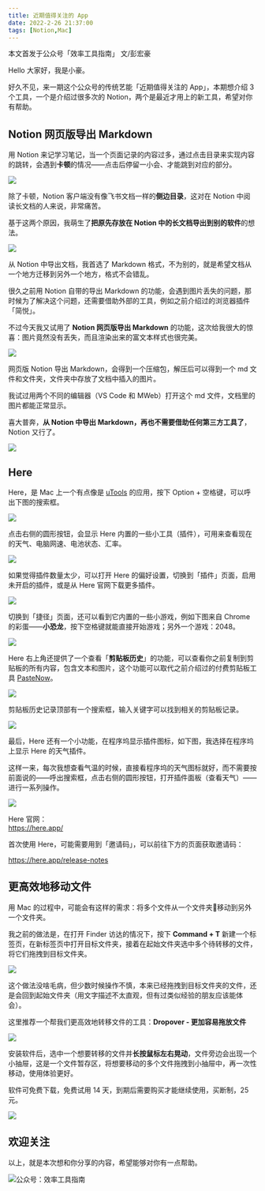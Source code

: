 ```yaml
---
title: 近期值得关注的 App                                    
date: 2022-2-26 21:37:00               
tags: [Notion,Mac]                                                                                 
--- 
```


本文首发于公众号「效率工具指南」
文/彭宏豪   

Hello 大家好，我是小豪。   

好久不见，来一期这个公众号的传统艺能「近期值得关注的 App」，本期想介绍 3 个工具，一个是介绍过很多次的 Notion，两个是最近才用上的新工具，希望对你有帮助。  

## Notion 网页版导出 Markdown 

用 Notion 来记学习笔记，当一个页面记录的内容过多，通过点击目录来实现内容的跳转，会遇到**卡顿**的情况——点击后停留一小会、才能跳到对应的部分。

![](https://article-picbed-1302715071.cos.ap-guangzhou.myqcloud.com/2022/02/26/16458805639428.jpg)

除了卡顿，Notion 客户端没有像飞书文档一样的**侧边目录**，这对在 Notion 中阅读长文档的人来说，非常痛苦。  

基于这两个原因，我萌生了**把原先存放在 Notion 中的长文档导出到别的软件**的想法。

![](https://article-picbed-1302715071.cos.ap-guangzhou.myqcloud.com/2022/02/26/16458810403409.jpg)

从 Notion 中导出文档，我首选了 Markdown 格式，不为别的，就是希望文档从一个地方迁移到另外一个地方，格式不会错乱。  

很久之前用 Notion 自带的导出 Markdown  的功能，会遇到图片丢失的问题，那时候为了解决这个问题，还需要借助外部的工具，例如之前介绍过的浏览器插件「简悦」。  

不过今天我又试用了 **Notion 网页版导出 Markdown** 的功能，这次给我很大的惊喜：图片竟然没有丢失，而且渲染出来的富文本样式也很完美。   

![](https://article-picbed-1302715071.cos.ap-guangzhou.myqcloud.com/2022/02/26/16458817566839.jpg)

网页版 Notion 导出 Markdown，会得到一个压缩包，解压后可以得到一个 md 文件和文件夹，文件夹中存放了文档中插入的图片。  

我试过用两个不同的编辑器（VS Code 和 MWeb）打开这个 md 文件，文档里的图片都能正常显示。  

喜大普奔，**从 Notion 中导出 Markdown，再也不需要借助任何第三方工具了**，Notion 又行了。

![](https://article-picbed-1302715071.cos.ap-guangzhou.myqcloud.com/2022/02/26/16458818022195.jpg)

## Here

Here，是 Mac 上一个有点像是 [uTools](https://mp.weixin.qq.com/s?__biz=MzAxMjY0NTY5OA==&mid=2649882151&idx=1&sn=970d4b52a1974edad439e7766c89091a&chksm=83abfa0ab4dc731c16f214e3cdf4f85c5850e98f657f2181ded8cfce63efb46b6a2e582609b7&token=1423371312&lang=zh_CN#rd) 的应用，按下 Option + 空格键，可以呼出下图的搜索框。  

![](https://article-picbed-1302715071.cos.ap-guangzhou.myqcloud.com/2022/02/26/16458714832443.jpg)

点击右侧的圆形按钮，会显示 Here 内置的一些小工具（插件），可用来查看现在的天气、电脑网速、电池状态、汇率。  

![](https://article-picbed-1302715071.cos.ap-guangzhou.myqcloud.com/2022/02/26/16458716559396.jpg)

如果觉得插件数量太少，可以打开 Here 的偏好设置，切换到「插件」页面，启用未开启的插件，或是从 Here 官网下载更多插件。  

![](https://article-picbed-1302715071.cos.ap-guangzhou.myqcloud.com/2022/02/26/16458722856715.jpg)

切换到「捷径」页面，还可以看到它内置的一些小游戏，例如下图来自 Chrome 的彩蛋——**小恐龙**，按下空格键就能直接开始游戏；另外一个游戏：2048。

![](https://article-picbed-1302715071.cos.ap-guangzhou.myqcloud.com/2022/02/26/16458718058641.jpg)

Here 右上角还提供了一个查看「**剪贴板历史**」的功能，可以查看你之前复制到剪贴板的所有内容，包含文本和图片，这个功能可以取代之前介绍过的付费剪贴板工具 [PasteNow](https://mp.weixin.qq.com/s?__biz=MzAxMjY0NTY5OA==&mid=2649918947&idx=1&sn=6137a4554ce7d2aa003545cb22128035&chksm=83a889ceb4df00d8619fc8882141a4d465ea328b1012652641256423f5a6fa2c2386c6bf1cbb&token=1423371312&lang=zh_CN#rd)。    

![](https://article-picbed-1302715071.cos.ap-guangzhou.myqcloud.com/2022/02/26/16458720112046.jpg)

剪贴板历史记录顶部有一个搜索框，输入关键字可以找到相关的剪贴板记录。

![](https://article-picbed-1302715071.cos.ap-guangzhou.myqcloud.com/2022/02/26/16458762739771.jpg)

最后，Here 还有一个小功能，在程序坞显示插件图标，如下图，我选择在程序坞上显示 Here 的天气插件。

这样一来，每次我想查看气温的时候，直接看程序坞的天气图标就好，而不需要按前面说的——呼出搜索框，点击右侧的圆形按钮，打开插件面板（查看天气）——进行一系列操作。

![](https://article-picbed-1302715071.cos.ap-guangzhou.myqcloud.com/2022/02/26/16458770951007.jpg)

Here 官网：  
https://here.app/  

首次使用 Here，可能需要用到「邀请码」，可以前往下方的页面获取邀请码：

https://here.app/release-notes   


## 更高效地移动文件 

用 Mac 的过程中，可能会有这样的需求：将多个文件从一个文件夹📁移动到另外一个文件夹。

我之前的做法是，在打开 Finder 访达的情况下，按下 **Command + T** 新建一个标签页，在新标签页中打开目标文件夹，接着在起始文件夹选中多个待转移的文件，将它们拖拽到目标文件夹。  

![](https://article-picbed-1302715071.cos.ap-guangzhou.myqcloud.com/2022/02/26/16458796530476.jpg)

这个做法没啥毛病，但少数时候操作不慎，本来已经拖拽到目标文件夹的文件，还是会回到起始文件夹（用文字描述不太直观，但有过类似经验的朋友应该能体会）。   

这里推荐一个帮我们更高效地转移文件的工具：**Dropover - 更加容易拖放文件**

![](https://article-picbed-1302715071.cos.ap-guangzhou.myqcloud.com/2022/02/26/16458800036506.jpg)

安装软件后，选中一个想要转移的文件并**长按鼠标左右晃动**，文件旁边会出现一个小抽屉，这是一个文件暂存区，将想要移动的多个文件拖拽到小抽屉中，再一次性移动，使用体验更好。

软件可免费下载，免费试用 14 天，到期后需要购买才能继续使用，买断制，25 元。

![](https://article-picbed-1302715071.cos.ap-guangzhou.myqcloud.com/2022/02/26/16458795114809.jpg)


## 欢迎关注     

以上，就是本次想和你分享的内容，希望能够对你有一点帮助。     

![公众号：效率工具指南](https://article-picbed-1302715071.cos.ap-guangzhou.myqcloud.com/2021/05/28/gong-zhong-hao-wei-bu-er-wei-ma-dailogo.png)     
